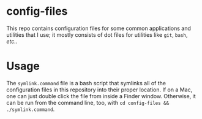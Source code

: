 config-files
============

This repo contains configuration files for some common applications and utilities that I use; it mostly consists of dot files for utilities like `git`, `bash`, *etc.*.

Usage
=====

The `symlink.command` file is a bash script that symlinks all of the configuration files in this repository into their proper location. If on a Mac, one can just double click the file from inside a Finder window. Otherwise, it can be run from the command line, too, with `cd config-files && ./symlink.command`.
